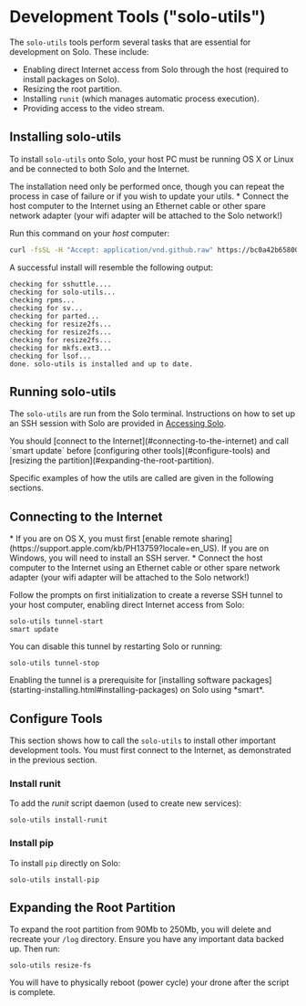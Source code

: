 # Development Tools ("solo-utils")

The `solo-utils` tools perform several tasks that are essential for development on Solo. These include:

* Enabling direct Internet access from Solo through the host (required to install packages on Solo).
* Resizing the root partition.
* Installing `runit` (which manages automatic process execution).
* Providing access to the video stream.


## Installing solo-utils

To install `solo-utils` onto Solo, your host PC must be running OS X or Linux and be connected to both Solo and the Internet. 
<aside class="note">
The installation need only be performed once, though you can repeat the process in case of failure or if you wish to update your utils.
* Connect the host computer to the Internet using an Ethernet cable or other spare network adapter (your wifi adapter will be attached to the Solo network!) 
</aside>

Run this command on your *host* computer:

<div class="host-code"></div>

```sh
curl -fsSL -H "Accept: application/vnd.github.raw" https://bc0a42b65800ec0dd4c9127dde0cd6e98eb70012:x-oauth-basic@api.github.com/repos/3drobotics/solodevguide/contents/tools/install-solo-utils.sh | sh
```

A successful install will resemble the following output:

<div class="host-code"></div>

```
checking for sshuttle....
checking for solo-utils...
checking rpms...
checking for sv...
checking for parted...
checking for resize2fs...
checking for resize2fs...
checking for resize2fs...
checking for mkfs.ext3...
checking for lsof...
done. solo-utils is installed and up to date.
```

## Running solo-utils

The `solo-utils` are run from the Solo terminal. Instructions on how to set up an SSH session with Solo are provided in [Accessing Solo](starting-network.html).

<aside class="note">
You should [connect to the Internet](#connecting-to-the-internet) and call `smart update` before [configuring other tools](#configure-tools) and [resizing the partition](#expanding-the-root-partition).
</aside>

Specific examples of how the utils are called are given in the following sections.


## Connecting to the Internet

<aside class="note">
* If you are on OS X, you must first [enable remote sharing](https://support.apple.com/kb/PH13759?locale=en_US). If you are on Windows, you will need to install an SSH server.
* Connect the host computer to the Internet using an Ethernet cable or other spare network adapter (your wifi adapter will be attached to the Solo network!) 
</aside>


Follow the prompts on first initialization to create a reverse SSH tunnel to your host computer, enabling direct Internet access from Solo:

```
solo-utils tunnel-start
smart update
```

You can disable this tunnel by restarting Solo or running:

```
solo-utils tunnel-stop
```

<aside class="tip">
Enabling the tunnel is a prerequisite for [installing software packages](starting-installing.html#installing-packages) on Solo using *smart*.
</aside>



## Configure Tools

This section shows how to call the `solo-utils` to install other important development tools.  You must first connect to the Internet, as demonstrated in the previous section.


### Install runit

To add the *runit* script daemon (used to create new services):

```
solo-utils install-runit
```

### Install pip

To install `pip` directly on Solo:

```
solo-utils install-pip
```



## Expanding the Root Partition

To expand the root partition from 90Mb to 250Mb, you will delete and recreate your `/log` directory. Ensure you have any important data backed up. Then run:

```
solo-utils resize-fs
```

You will have to physically reboot (power cycle) your drone after the script is complete.
